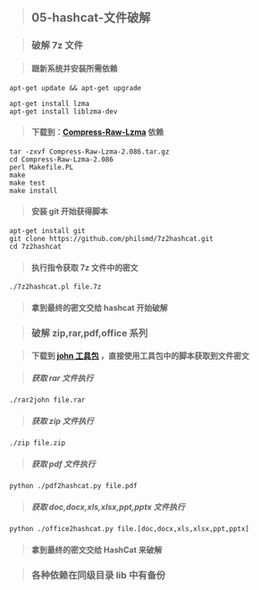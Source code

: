 > ## 05-hashcat-文件破解

> ### 破解 7z 文件

> #### 跟新系统并安装所需依赖

```shell
apt-get update && apt-get upgrade

apt-get install lzma
apt-get install liblzma-dev
```

> #### 下载到：[Compress-Raw-Lzma](https://metacpan.org/release/Compress-Raw-Lzma) 依赖

```shell
tar -zxvf Compress-Raw-Lzma-2.086.tar.gz
cd Compress-Raw-Lzma-2.086
perl Makefile.PL
make 
make test
make install
```

> #### 安装 git 开始获得脚本

```shell
apt-get install git
git clone https://github.com/philsmd/7z2hashcat.git
cd 7z2hashcat
```

> #### 执行指令获取 7z 文件中的密文

```shell
./7z2hashcat.pl file.7z
```

> #### 拿到最终的密文交给 hashcat 开始破解

> ### 破解 zip,rar,pdf,office 系列

> #### 下载到 [john 工具包](https://www.openwall.com/john/) ，直接使用工具包中的脚本获取到文件密文

> ##### 获取 rar 文件执行

```shell
./rar2john file.rar
```

> ##### 获取 zip 文件执行

```shell
./zip file.zip
```

> ##### 获取 pdf 文件执行

```shell
python ./pdf2hashcat.py file.pdf
```

> ##### 获取 doc,docx,xls,xlsx,ppt,pptx 文件执行

```shell
python ./office2hashcat.py file.[doc,docx,xls,xlsx,ppt,pptx]
```

> #### 拿到最终的密文交给 HashCat 来破解

> ### 各种依赖在同级目录 lib 中有备份
